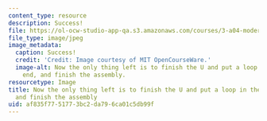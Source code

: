 ```yaml
---
content_type: resource
description: Success!
file: https://ol-ocw-studio-app-qa.s3.amazonaws.com/courses/3-a04-modern-blacksmithing-and-physical-metallurgy-fall-2008/af835f7751773bc2da796ca01c5db99f_133.jpg
file_type: image/jpeg
image_metadata:
  caption: Success!
  credit: 'Credit: Image courtesy of MIT OpenCourseWare.'
  image-alt: Now the only thing left is to finish the U and put a loop in the other
    end, and finish the assembly.
resourcetype: Image
title: Now the only thing left is to finish the U and put a loop in the other end,
  and finish the assembly
uid: af835f77-5177-3bc2-da79-6ca01c5db99f
---
```

